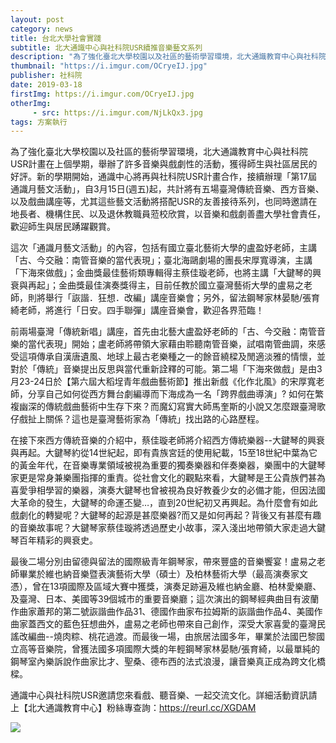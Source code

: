 ```yaml
---
layout: post
category: news
title: 台北大學社會實踐
subtitle: 北大通識中心與社科院USR續推音樂藝文系列
description: "為了強化臺北大學校園以及社區的藝術學習環境，北大通識教育中心與社科院USR計畫在上個學期，舉辦了許多音樂與戲劇性的活動，獲得師生與社區居民的好評。新的學期開始，通識中心將再與社科院USR計畫合作，接續辦理「第17屆通識月藝文活動」，自3月15日(週五)起，共計將有五場臺灣傳統音樂、西方音樂、以及戲曲講座等，尤其這些藝文活動將搭配USR的友善接待系列，也同時邀請在地長者、機構住民、以及退休教職員蒞校欣賞，以音樂和戲劇善盡大學社會責任，歡迎師生與居民踴躍觀賞。..."
thumbnail: "https://i.imgur.com/OCryeIJ.jpg"
publisher: 社科院
date: 2019-03-18
firstImg: https://i.imgur.com/OCryeIJ.jpg
otherImg:
     - src: https://i.imgur.com/NjLkQx3.jpg
tags: 方案執行
---
```


為了強化臺北大學校園以及社區的藝術學習環境，北大通識教育中心與社科院USR計畫在上個學期，舉辦了許多音樂與戲劇性的活動，獲得師生與社區居民的好評。新的學期開始，通識中心將再與社科院USR計畫合作，接續辦理「第17屆通識月藝文活動」，自3月15日(週五)起，共計將有五場臺灣傳統音樂、西方音樂、以及戲曲講座等，尤其這些藝文活動將搭配USR的友善接待系列，也同時邀請在地長者、機構住民、以及退休教職員蒞校欣賞，以音樂和戲劇善盡大學社會責任，歡迎師生與居民踴躍觀賞。

這次「通識月藝文活動」的內容，包括有國立臺北藝術大學的盧盈妤老師，主講「古、今交融：南管音樂的當代表現」；臺北海鷗劇場的團長宋厚寬導演，主講「下海來做戲」；金曲獎最佳藝術類專輯得主蔡佳璇老師，也將主講「大鍵琴的興衰與再起」；金曲獎最佳演奏獎得主，目前任教於國立臺灣藝術大學的盧易之老師，則將舉行「詼諧．狂想．改編」講座音樂會；另外，留法鋼琴家林晏馳/張育綺老師，將進行「日安。四手聯彈」講座音樂會，歡迎各界蒞臨！

前兩場臺灣「傳統新唱」講座，首先由北藝大盧盈妤老師的「古、今交融：南管音樂的當代表現」開始；盧老師將帶領大家藉由聆聽南管音樂，試唱南管曲調，來感受這項傳承自漢唐遺風、地球上最古老樂種之一的餘音繞樑及閒適淡雅的情懷，並對於「傳統」音樂提出反思與當代重新詮釋的可能。第二場「下海來做戲」是由3月23-24日於【第六屆大稻埕青年戲曲藝術節】推出新戲《化作北風》的宋厚寬老師，分享自己如何從西方舞台劇編導而下海成為一名「跨界戲曲導演」? 如何在繁複幽深的傳統戲曲藝術中生存下來？而魔幻寫實大師馬奎斯的小說又怎麼跟臺灣歌仔戲扯上關係？這也是臺灣藝術家為「傳統」找出路的心路歷程。

在接下來西方傳統音樂的介紹中，蔡佳璇老師將介紹西方傳統樂器--大鍵琴的興衰與再起。大鍵琴約從14世紀起，即有貴族宮廷的使用紀載，15至18世紀中葉為它的黃金年代，在音樂專業領域被視為重要的獨奏樂器和伴奏樂器，樂團中的大鍵琴家更是常身兼樂團指揮的重責。從社會文化的觀點來看，大鍵琴是王公貴族們甚為喜愛爭相學習的樂器，演奏大鍵琴也曾被視為良好教養少女的必備才能，但因法國大革命的發生，大鍵琴的命運丕變…，直到20世紀初又再興起。為什麼會有如此戲劇化的轉變呢？大鍵琴的起源是甚麼樂器?而又是如何再起？背後又有甚麼有趣的音樂故事呢？大鍵琴家蔡佳璇將透過歷史小故事，深入淺出地帶領大家走過大鍵琴百年精彩的興衰史。

最後二場分別由留德與留法的國際級青年鋼琴家，帶來豐盛的音樂饗宴！盧易之老師畢業於維也納音樂暨表演藝術大學（碩士）及柏林藝術大學（最高演奏家文憑），曾在13項國際及區域大賽中獲獎，演奏足跡遍及維也納金廳、柏林愛樂廳、及臺灣、日本、美國等39個城市的重要音樂廳；這次演出的鋼琴經典曲目有波蘭作曲家蕭邦的第二號詼諧曲作品31、德國作曲家布拉姆斯的詼諧曲作品4、美國作曲家蓋西文的藍色狂想曲外，盧易之老師也帶來自己創作，深受大家喜愛的臺灣民謠改編曲--燒肉粽、桃花過渡。而最後一場，由旅居法國多年，畢業於法國巴黎國立高等音樂院，曾獲法國多項國際大獎的年輕鋼琴家林晏馳/張育綺，以最單純的鋼琴室內樂訴說作曲家比才、聖桑、德布西的法式浪漫，讓音樂真正成為跨文化橋樑。

通識中心與社科院USR邀請您來看戲、聽音樂、一起交流文化。詳細活動資訊請上【北大通識教育中心】粉絲專查詢：https://reurl.cc/XGDAM

<img src="https://i.imgur.com/KYMLXJP.png"/>
